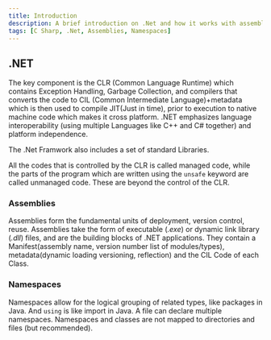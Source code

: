 ```yaml
---
title: Introduction
description: A brief introduction on .Net and how it works with assemblies and namespaces
tags: [C Sharp, .Net, Assemblies, Namespaces]
---
```


## .NET

The key component is the CLR (Common Language Runtime) which contains Exception Handling, Garbage Collection, and compilers that converts the code to CIL (Common Intermediate Language)+metadata which is then used to compile JIT(Just in time), prior to execution to native machine code which makes it cross platform. .NET emphasizes language interoperability (using multiple Languages like C++ and C# together) and platform independence.

The .Net Framwork also includes a set of standard Libraries.

All the codes that is controlled by the CLR is called managed code, while the parts of the program which are written using the `unsafe` keyword are called unmanaged code. These are beyond the control of the CLR.

### Assemblies

Assemblies form the fundamental units of deployment, version control, reuse. Assemblies take the form of executable (_.exe_) or dynamic link library (_.dll_) files, and are the building blocks of .NET applications. They contain a Manifest(assembly name, version number list of modules/types), metadata(dynamic loading versioning, reflection) and the CIL Code of each Class.

### Namespaces

Namespaces allow for the logical grouping of related types, like packages in Java.
And  `using` is like import in Java. A file can declare multiple namespaces. Namespaces and classes are not mapped to directories and files (but recommended).
